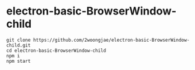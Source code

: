 # electron-basic-BrowserWindow-child

```
git clone https://github.com/2woongjae/electron-basic-BrowserWindow-child.git
cd electron-basic-BrowserWindow-child
npm i
npm start
```